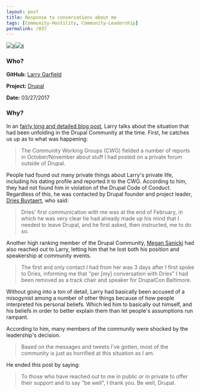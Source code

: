 ```yaml
---
layout: post
title: Response to conversations about me
tags: [Community-Hostility, Community-Leadership]
permalink: /037 
---
```


[![x](https://img.shields.io/badge/-Community%20Hostility-red)](/#CH)[![x](https://img.shields.io/badge/-Community%20Leadership-yellow)](/#CL)

### Who?

**GitHub:** [Larry Garfield](https://github.com/Crell)

**Project:** [Drupal](https://www.drupal.org/)

**Date:** 03/27/2017

### Why?

In an [fairly long and detailed blog post](https://www.garfieldtech.com/blog/tmi-part-2), Larry talks about the situation that had been unfolding in the Drupal Community at the time. First, he catches us up as to what was happening:

> The Community Working Groups (CWG) fielded a number of reports in  October/November about stuff I had posted on a private forum outside of  Drupal.

People had found out many private things about Larry's private life, including his dating profile and reported it to the CWG. According to him, they had not found him in violation of the Drupal Code of Conduct. Regardless of this, he was contacted by Drupal founder and project leader, [Dries Buytaert](https://www.drupal.org/u/dries), who said:

> Dries' first communication with me was at the end of February, in which  he was very clear he had already made up his mind that I needed to leave Drupal, and he first asked, then instructed, me to do so.

Another high ranking member of the Drupal Community, [Megan Sanicki](https://www.drupal.org/u/megansanicki) had also reached out to Larry, letting him that he lost both his position and speakership at community events.

> The first and only contact I had from her was 3 days after I first spoke to Dries, informing me that "per [my] conversation with Dries" I had  been removed as a track chair and speaker for DrupalCon Baltimore.

Without going into a ton of detail, Larry had basically been accused of a misogynist among a number of other things because of how people interpreted his personal beliefs. Which led him to basically out himself, and his beliefs in order to better explain them than let people's assumptions run rampant. 

According to him, many members of the community were shocked by the leadership's decision. 

> Based on the messages and tweets I've gotten, most of the community is just as horrified at this situation as I am.

He ended this post by saying: 

> To those who have reached out to me in public or in private to offer  their support and to say "be well", I thank you.  Be well, Drupal.